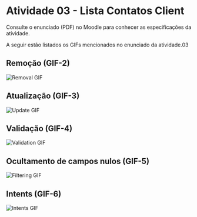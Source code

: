 # Atividade 03 - Lista Contatos Client

Consulte o enunciado (PDF) no Moodle para conhecer as especificações da atividade.

A seguir estão listados os GIFs mencionados no enunciado da atividade.03

## Remoção (GIF-2)

![Removal GIF](gifs/gif-2-removal.gif)

## Atualização (GIF-3)

![Update GIF](gifs/gif-3-update.gif)

## Validação (GIF-4)

![Validation GIF](gifs/gif-4-validation.gif)

## Ocultamento de campos nulos (GIF-5)

![Filtering GIF](gifs/gif-5-filtering.gif)

## Intents (GIF-6)

![Intents GIF](gifs/gif-6-intents.gif)